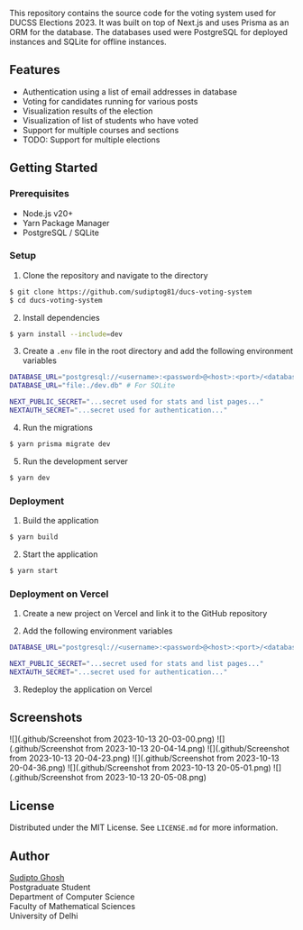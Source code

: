 This repository contains the source code for the voting system used for DUCSS Elections 2023. It was built on top of Next.js and uses Prisma as an ORM for the database. The databases used were PostgreSQL for deployed instances and SQLite for offline instances.

## Features

- Authentication using a list of email addresses in database
- Voting for candidates running for various posts
- Visualization results of the election
- Visualization of list of students who have voted
- Support for multiple courses and sections
- TODO: Support for multiple elections

## Getting Started

### Prerequisites

- Node.js v20+
- Yarn Package Manager
- PostgreSQL / SQLite

### Setup

1. Clone the repository and navigate to the directory

```sh
$ git clone https://github.com/sudiptog81/ducs-voting-system
$ cd ducs-voting-system
```

2. Install dependencies

```sh
$ yarn install --include=dev
``````

3. Create a `.env` file in the root directory and add the following environment variables

```sh
DATABASE_URL="postgresql://<username>:<password>@<host>:<port>/<database>?schema=public" # For PostgreSQL
DATABASE_URL="file:./dev.db" # For SQLite

NEXT_PUBLIC_SECRET="...secret used for stats and list pages..."
NEXTAUTH_SECRET="...secret used for authentication..."
```

4. Run the migrations

```sh
$ yarn prisma migrate dev
```

5. Run the development server

```sh
$ yarn dev
```

### Deployment

1. Build the application

```sh
$ yarn build
```

2. Start the application

```sh
$ yarn start
```

### Deployment on Vercel

1. Create a new project on Vercel and link it to the GitHub repository

2. Add the following environment variables

```sh
DATABASE_URL="postgresql://<username>:<password>@<host>:<port>/<database>?schema=public" # For PostgreSQL

NEXT_PUBLIC_SECRET="...secret used for stats and list pages..."
NEXTAUTH_SECRET="...secret used for authentication..."
```

3. Redeploy the application on Vercel

## Screenshots

![](.github/Screenshot from 2023-10-13 20-03-00.png)
![](.github/Screenshot from 2023-10-13 20-04-14.png)
![](.github/Screenshot from 2023-10-13 20-04-23.png)
![](.github/Screenshot from 2023-10-13 20-04-36.png)
![](.github/Screenshot from 2023-10-13 20-05-01.png)
![](.github/Screenshot from 2023-10-13 20-05-08.png)

## License

Distributed under the MIT License. See `LICENSE.md` for more information.

## Author

[Sudipto Ghosh](https://ghosh.pro/links)<br />
Postgraduate Student<br />
Department of Computer Science<br />
Faculty of Mathematical Sciences<br />
University of Delhi

